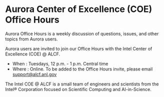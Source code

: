 # Aurora Center of Excellence (COE) Office Hours

Aurora Office Hours is a weekly discussion of questions, issues, and other topics from Aurora users.

Aurora users are invited to join our Office Hours with the Intel Center of Excellence (COE) @ ALCF.

- When  : Tuesdays, 12 p.m. - 1 p.m. Central time
- Where : Online. To be added to the Office Hours invite, please email [support@alcf.anl.gov](mailto:support@alcf.anl.gov)

The Intel COE @ ALCF is a small team of engineers and scientists from the Intel® Corporation focused on Scientific Computing and AI-in-Science.
